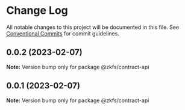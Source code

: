 # Change Log

All notable changes to this project will be documented in this file.
See [Conventional Commits](https://conventionalcommits.org) for commit guidelines.

## 0.0.2 (2023-02-07)

**Note:** Version bump only for package @zkfs/contract-api

## 0.0.1 (2023-02-07)

**Note:** Version bump only for package @zkfs/contract-api
